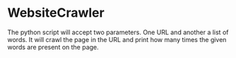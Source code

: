 # WebsiteCrawler
The python script will accept two parameters. One URL and another a list of words. It will crawl the page in the URL and print how many times the given words are present on the page. 
